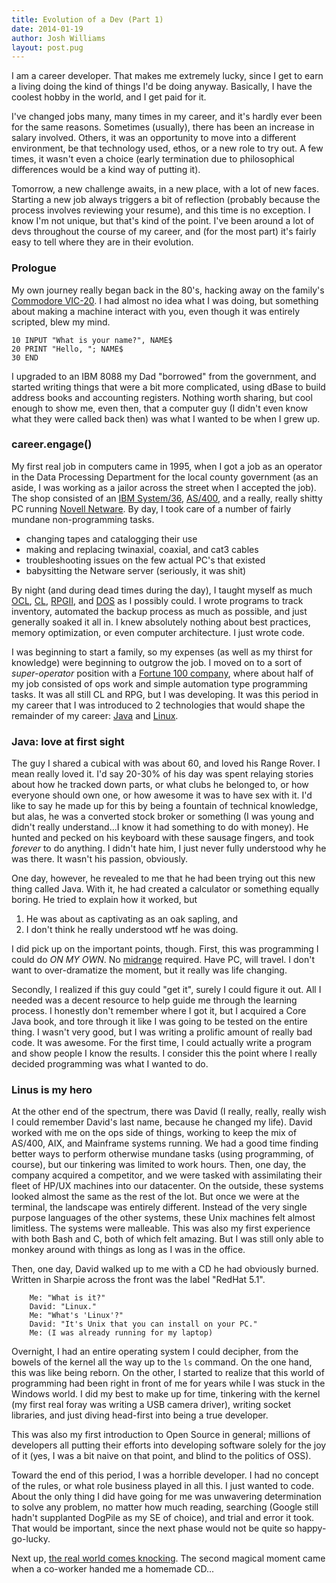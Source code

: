 ```yaml
---
title: Evolution of a Dev (Part 1)
date: 2014-01-19
author: Josh Williams
layout: post.pug
---
```

I am a career developer.  That makes me extremely lucky, since I get to earn
a living doing the kind of things I'd be doing anyway.   Basically, I have
the coolest hobby in the world, and I get paid for it.

I've changed jobs many, many times in my career, and it's hardly ever been for
the same reasons.  Sometimes (usually), there has been an increase in salary
involved.  Others, it was an opportunity to move into a different environment,
be that technology used, ethos, or a new role to try out.  A few times, it
wasn't even a choice (early termination due to philosophical differences would
be a kind way of putting it).

Tomorrow, a new challenge awaits, in a new place, with a lot of new faces.
Starting a new job always triggers a bit of reflection (probably because
the process involves reviewing your resume), and this time is no exception.
I know I'm not unique, but that's kind of the point.  I've been around a lot
of devs throughout the course of my career, and (for the most part) it's fairly
easy to tell where they are in their evolution.

<!--more-->

### Prologue
My own journey really began back in the 80's, hacking away on the family's
[Commodore VIC-20](http://en.wikipedia.org/wiki/Commodore_VIC-20).  I had almost
no idea what I was doing, but something about making a machine interact with
you, even though it was entirely scripted, blew my mind.

```basic
10 INPUT "What is your name?", NAME$
20 PRINT "Hello, "; NAME$
30 END
```

I upgraded to an IBM 8088 my Dad "borrowed" from the government, and started
writing things that were a bit more complicated, using dBase to build address
books and accounting registers.  Nothing worth sharing, but cool enough to
show me, even then, that a computer guy (I didn't even know what they were
called back then) was what I wanted to be when I grew up.

### career.engage()
My first real job in computers came in 1995, when I got a job as an operator
in the Data Processing Department for the local county government (as an aside,
I was working as a jailor across the street when I accepted the job).  The
shop consisted of an [IBM System/36](http://en.wikipedia.org/wiki/IBM_System/36),
[AS/400](http://en.wikipedia.org/wiki/IBM_System_i), and a really, really
shitty PC running [Novell Netware](http://en.wikipedia.org/wiki/NetWare).  By day,
I took care of a number of fairly mundane non-programming tasks.

* changing tapes and catalogging their use
* making and replacing twinaxial, coaxial, and cat3 cables
* troubleshooting issues on the few actual PC's that existed
* babysitting the Netware server (seriously, it was shit)

By night (and during dead times during the day), I taught myself as much
[OCL](http://en.wikipedia.org/wiki/Operational_Control_Language),
[CL](http://en.wikipedia.org/wiki/IBM_i_Control_Language),
[RPGII](http://en.wikipedia.org/wiki/IBM_RPG_II),
and [DOS](http://en.wikipedia.org/wiki/Batch_file) as I possibly could.  I
wrote programs to track inventory, automated the backup process as much as
possible, and just generally soaked it all in.  I knew absolutely nothing
about best practices, memory optimization, or even computer architecture.
I just wrote code.

I was beginning to start a family, so my expenses (as well as my thirst for
knowledge) were beginning to outgrow the job.  I moved on to a sort of _super-operator_
position with a [Fortune 100 company](https://www.internationalpaper.com/), where
about half of my job consisted of ops work and simple automation type
programming tasks.  It was all still CL and RPG, but I was developing.  It was
this period in my career that I was introduced to 2 technologies that would
shape the remainder of my career: [Java](http://www.java.com/en/) and
[Linux](https://www.kernel.org/).

### Java: love at first sight
The guy I shared a cubical with was about 60, and loved his Range Rover.  I mean
really loved it.  I'd say 20-30% of his day was spent relaying stories about
how he tracked down parts, or what clubs he belonged to, or how everyone should
own one, or how awesome it was to have sex with it.  I'd like to say he made up
for this by being a fountain of technical knowledge, but alas, he was a
converted stock broker or something (I was young and didn't really understand...I
know it had something to do with money).  He hunted and pecked on his keyboard
with these sausage fingers, and took *forever* to do anything.  I didn't hate him,
I just never fully understood why he was there.  It wasn't his passion, obviously.

One day, however, he revealed to me that he had been trying out this new thing called
Java.  With it, he had created a calculator or something equally boring.  He
tried to explain how it worked, but
1. He was about as captivating as an oak sapling, and
2. I don't think he really understood wtf he was doing.

I did pick up on the important points, though.  First, this was programming I
could do *ON MY OWN*.  No [midrange](http://en.wikipedia.org/wiki/Midrange_computer)
required.  Have PC, will travel.  I don't want to over-dramatize the moment, but
it really was life changing.

Secondly, I realized if this guy could "get it", surely I could figure it out.
All I needed was a decent resource to help guide me through the learning
process.  I honestly don't remember where I got it, but I acquired a Core Java
book, and tore through it like I was going to be tested on the entire thing.
I wasn't very good, but I was writing a prolific amount of really bad code.
It was awesome.  For the first time, I could actually write a program and show
people I know the results.  I consider this the point where I really decided
programming was what I wanted to do.

### Linus is my hero
At the other end of the spectrum, there was David (I really, really, really
wish I could remember David's last name, because he changed my life).  David
worked with me on the ops side of things, working to keep the mix of AS/400,
AIX, and Mainframe systems running.  We had a good time finding better ways
to perform otherwise mundane tasks (using programming, of course), but our
tinkering was limited to work hours.  Then, one day, the company acquired a
competitor, and we were tasked with assimilating their fleet of HP/UX machines
into our datacenter.  On the outside, these systems looked almost the same
as the rest of the lot.  But once we were at the terminal, the landscape
was entirely different.  Instead of the very single purpose languages of
the other systems, these Unix machines felt almost limitless.  The systems
were malleable.  This was also my first experience with both Bash and C, both
of which felt amazing.  But I was still only able to monkey around with things
as long as I was in the office.

Then, one day, David walked up to me with a CD he had obviously burned.  Written
in Sharpie across the front was the label "RedHat 5.1".

        Me: "What is it?"
        David: "Linux."
        Me: "What's 'Linux'?"
        David: "It's Unix that you can install on your PC."
        Me: (I was already running for my laptop)

Overnight, I had an entire operating system I could decipher, from the bowels of
the kernel all the way up to the `ls` command.  On the one hand, this was
like being reborn.  On the other, I started to realize that this world of
programming had been right in front of me for years while I was stuck in the
Windows world.  I did my best to make up for time, tinkering with the
kernel (my first real foray was writing a USB camera driver), writing socket
libraries, and just diving head-first into being a true developer.

This was also my first introduction to Open Source in general; millions of
developers all putting their efforts into developing software solely for the
joy of it (yes, I was a bit naive on that point, and blind to the politics of OSS).

Toward the end of this period, I was a horrible developer.  I had no concept of the
rules, or what role business played in all this.  I just wanted to code.  About the
only thing I did have going for me was unwavering determination to solve any
problem, no matter how much reading, searching (Google still hadn't supplanted
DogPile as my SE of choice), and trial and error it took.  That would be important,
since the next phase would not be quite so happy-go-lucky.

Next up, [the real world comes knocking](/blog/2014/01/evolution-of-a-dev-part-2/).
The second magical moment came when a co-worker handed me a homemade CD...


